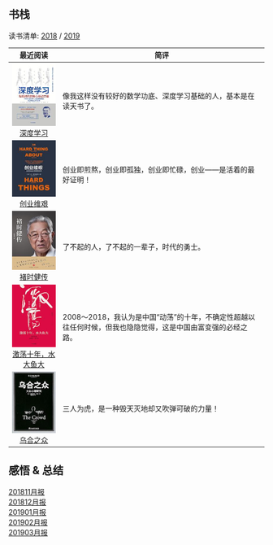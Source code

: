 ## 书栈

读书清单: [2018](./2018/README.md) / [2019](./2019/README.md)

|                         最近阅读                            |                       简评                             |
|:----------------------------------------------------------:|--------------------------------------------------------|
|[![](./pic/0023.jpg)<br>深度学习](./2019/深度学习.md)          | 像我这样没有较好的数学功底、深度学习基础的人，基本是在读天书了。 |
|[![](./pic/0022.jpg)<br>创业维艰](./2019/创业维艰.md)          | 创业即煎熬，创业即孤独，创业即忙碌，创业——是活着的最好证明！    |
|[![](./pic/0021.jpg)<br>褚时健传](./2019/褚时健传.md)          | 了不起的人，了不起的一辈子，时代的勇士。                     |
|[![](./pic/0020.jpg)<br>激荡十年，水大鱼大](./2019/激荡十年水大鱼大.md)| 2008～2018，我认为是中国“动荡”的十年，不确定性超越以往任何时候，但我也隐隐觉得，这是中国由富变强的必经之路。|
|[![](./pic/0019.jpg)<br>乌合之众](./2019/乌合之众.md)| 三人为虎，是一种毁天灭地却又吹弹可破的力量！  |


## 感悟 & 总结
[201811月报](./ARTS-201811月报.md)  
[201812月报](./ARTS-201812月报.md)  
[201901月报](./ARTS-201901月报.md)  
[201902月报](./ARTS-201902.md)  
[201903月报](./ARTS-201903.md)  
